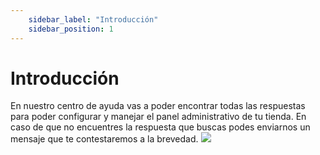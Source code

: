 ```yaml
---
    sidebar_label: "Introducción"
    sidebar_position: 1
---
```


# Introducción

En nuestro centro de ayuda vas a poder encontrar todas las respuestas para poder configurar y manejar el panel administrativo de tu tienda. En caso de que no encuentres la respuesta que buscas podes enviarnos un mensaje que te contestaremos a la brevedad.
![](/Fotos/introduccion.png)